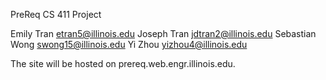 PreReq CS 411 Project

Emily Tran etran5@illinois.edu
Joseph Tran jdtran2@illinois.edu
Sebastian Wong swong15@illinois.edu
Yi Zhou yizhou4@illinois.edu 

The site will be hosted on prereq.web.engr.illinois.edu.